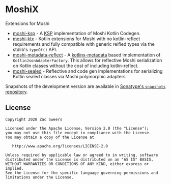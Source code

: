 # MoshiX

Extensions for Moshi

* [moshi-ksp](https://github.com/ZacSweers/MoshiX/tree/main/moshi-ksp) - A [KSP](https://github.com/google/ksp) implementation of Moshi Kotlin Codegen.
* [moshi-ktx](https://github.com/ZacSweers/MoshiX/tree/main/moshi-ktx) - Kotlin extensions for Moshi with no kotlin-reflect requirements and fully compatible with generic reified types via the stdlib's `typeOf()` API.
* [moshi-metadata-reflect](https://github.com/ZacSweers/MoshiX/tree/main/moshi-metadata-reflect) - A [kotlinx-metadata](https://github.com/JetBrains/kotlin/tree/master/libraries/kotlinx-metadata/jvm) based implementation of `KotlinJsonAdapterFactory`. This allows for reflective Moshi serialization on Kotlin classes without the cost of including kotlin-reflect.
* [moshi-sealed](https://github.com/ZacSweers/MoshiX/tree/main/moshi-sealed) - Reflective and code gen implementations for serializing Kotlin sealed classes via Moshi polymorphic adapters.

Snapshots of the development version are available in [Sonatype's `snapshots` repository][snap].

License
--------

    Copyright 2020 Zac Sweers

    Licensed under the Apache License, Version 2.0 (the "License");
    you may not use this file except in compliance with the License.
    You may obtain a copy of the License at

       http://www.apache.org/licenses/LICENSE-2.0

    Unless required by applicable law or agreed to in writing, software
    distributed under the License is distributed on an "AS IS" BASIS,
    WITHOUT WARRANTIES OR CONDITIONS OF ANY KIND, either express or implied.
    See the License for the specific language governing permissions and
    limitations under the License.


[snap]: https://oss.sonatype.org/content/repositories/snapshots/dev/zacsweers/moshix/
